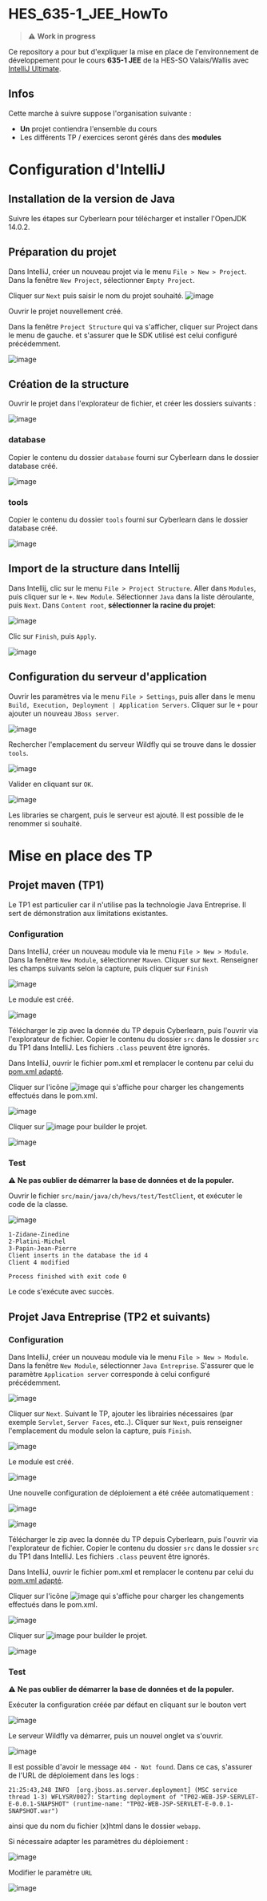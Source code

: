# HES_635-1_JEE_HowTo

> :warning: **Work in progress**

Ce repository a pour but d'expliquer la mise en place de l'environnement de développement pour le cours **635-1 JEE** de la HES-SO Valais/Wallis avec [IntelliJ Ultimate](https://www.jetbrains.com/fr-fr/community/education/#students).

## Infos
Cette marche à suivre suppose l'organisation suivante :
 - **Un** projet contiendra l'ensemble du cours
 - Les différents TP / exercices seront gérés dans des **modules**

# Configuration d'IntelliJ
## Installation de la version de Java
Suivre les étapes sur Cyberlearn pour télécharger et installer l'OpenJDK 14.0.2.

## Préparation du projet
Dans IntelliJ, créer un nouveau projet via le menu `File > New > Project`. Dans la fenêtre `New Project`, sélectionner `Empty Project`.

Cliquer sur `Next` puis saisir le nom du projet souhaité.
![image](https://user-images.githubusercontent.com/389415/110202011-67e8b500-7e66-11eb-8b01-5d4c521deaac.png)

Ouvrir le projet nouvellement créé.

Dans la fenêtre `Project Structure` qui va s'afficher, cliquer sur Project dans le menu de gauche. et s'assurer que le SDK utilisé est celui configuré précédemment.

![image](https://user-images.githubusercontent.com/389415/110218505-6e088100-7eba-11eb-8daf-31622addb4ed.png)


## Création de la structure
Ouvrir le projet dans l'explorateur de fichier, et créer les dossiers suivants :

![image](https://user-images.githubusercontent.com/389415/110202203-6966ad00-7e67-11eb-8646-2eb97c454ce5.png)

### database
Copier le contenu du dossier `database` fourni sur Cyberlearn dans le dossier database créé.

![image](https://user-images.githubusercontent.com/389415/110202219-78e5f600-7e67-11eb-817b-f9953f7c41dc.png)

### tools
Copier le contenu du dossier `tools` fourni sur Cyberlearn dans le dossier database créé.

![image](https://user-images.githubusercontent.com/389415/110202232-8c915c80-7e67-11eb-90d9-a35313ddf3f3.png)

## Import de la structure dans Intellij
Dans Intellij, clic sur le menu `File > Project Structure`. Aller dans `Modules`, puis cliquer sur le `+`. `New Module`. Sélectionner `Java` dans la liste déroulante, puis `Next`. Dans `Content root`, **sélectionner la racine du projet**:

![image](https://user-images.githubusercontent.com/389415/110218752-ac527000-7ebb-11eb-9913-0769b1d0fdcc.png)

Clic sur `Finish`, puis `Apply`.

![image](https://user-images.githubusercontent.com/389415/110218792-e459b300-7ebb-11eb-952b-4af822ad6cbe.png)

## Configuration du serveur d'application
Ouvrir les paramètres via le menu `File > Settings`, puis aller dans le menu `Build, Execution, Deployment | Application Servers`. Cliquer sur le `+` pour ajouter un nouveau `JBoss server`.

![image](https://user-images.githubusercontent.com/389415/110219437-84fda200-7ebf-11eb-9dd3-74a046a58913.png)

Rechercher l'emplacement du serveur Wildfly qui se trouve dans le dossier `tools`.

![image](https://user-images.githubusercontent.com/389415/110219461-b4141380-7ebf-11eb-9126-76db0aa420ff.png)

Valider en cliquant sur `OK`.

![image](https://user-images.githubusercontent.com/389415/110219479-c2fac600-7ebf-11eb-955d-9b654d8df66f.png)

Les libraries se chargent, puis le serveur est ajouté. Il est possible de le renommer si souhaité.

# Mise en place des TP
## Projet maven (TP1)
Le TP1 est particulier car il n'utilise pas la technologie Java Entreprise. Il sert de démonstration aux limitations existantes.

### Configuration

Dans IntelliJ, créer un nouveau module via le menu `File > New > Module`. Dans la fenêtre `New Module`, sélectionner `Maven`.
Cliquer sur `Next`. Renseigner les champs suivants selon la capture, puis cliquer sur `Finish`

![image](https://user-images.githubusercontent.com/389415/110218476-42859680-7eba-11eb-9deb-8267fcbd151a.png)

Le module est créé.

![image](https://user-images.githubusercontent.com/389415/110218804-ede31b00-7ebb-11eb-9309-3ddbeb650f8e.png)

Télécharger le zip avec la donnée du TP depuis Cyberlearn, puis l'ouvrir via l'explorateur de fichier. Copier le contenu du dossier `src` dans le dossier `src` du TP1 dans IntelliJ. Les fichiers `.class` peuvent être ignorés.

Dans IntelliJ, ouvrir le fichier pom.xml et remplacer le contenu par celui du [pom.xml adapté](src/tp1/pom.xml).

Cliquer sur l'icône ![image](https://user-images.githubusercontent.com/389415/110219114-87f79300-7ebd-11eb-90b7-b8c6ffe6b98f.png) qui s'affiche pour charger les changements effectués dans le pom.xml.

![image](https://user-images.githubusercontent.com/389415/110219123-ab224280-7ebd-11eb-8685-42243f701c9b.png)

Cliquer sur ![image](https://user-images.githubusercontent.com/389415/110218932-a6a95a00-7ebc-11eb-832b-82d9b71d5394.png) pour builder le projet.

![image](https://user-images.githubusercontent.com/389415/110219138-c3925d00-7ebd-11eb-9039-8d542ff18e21.png)

### Test
:warning: **Ne pas oublier de démarrer la base de données et de la populer.**
 
Ouvrir le fichier `src/main/java/ch/hevs/test/TestClient`, et exécuter le code de la classe.

![image](https://user-images.githubusercontent.com/389415/110219203-1ec44f80-7ebe-11eb-8a6d-531e68270838.png)

```
1-Zidane-Zinedine
2-Platini-Michel
3-Papin-Jean-Pierre
Client inserts in the database the id 4
Client 4 modified

Process finished with exit code 0
```
Le code s'exécute avec succès.

## Projet Java Entreprise (TP2 et suivants)
### Configuration

Dans IntelliJ, créer un nouveau module via le menu `File > New > Module`. Dans la fenêtre `New Module`, sélectionner `Java Entreprise`. S'assurer que le paramètre `Application server` corresponde à celui configuré précédemment. 

![image](https://user-images.githubusercontent.com/389415/110219576-6c41bc00-7ec0-11eb-86c4-e7e0b1b19acf.png)

Cliquer sur `Next`. Suivant le TP, ajouter les librairies nécessaires (par exemple `Servlet`, `Server Faces`, etc..). Cliquer sur `Next`, puis renseigner l'emplacement du module selon la capture, puis `Finish`.

![image](https://user-images.githubusercontent.com/389415/110219649-d78b8e00-7ec0-11eb-9399-cf87ea086f21.png)

Le module est créé.

![image](https://user-images.githubusercontent.com/389415/110218804-ede31b00-7ebb-11eb-9309-3ddbeb650f8e.png)

Une nouvelle configuration de déploiement a été créée automatiquement :

![image](https://user-images.githubusercontent.com/389415/110219668-fbe76a80-7ec0-11eb-8a54-e39f1a304881.png)

![image](https://user-images.githubusercontent.com/389415/110219672-00138800-7ec1-11eb-8879-13d2959df520.png)


Télécharger le zip avec la donnée du TP depuis Cyberlearn, puis l'ouvrir via l'explorateur de fichier. Copier le contenu du dossier `src` dans le dossier `src` du TP1 dans IntelliJ. Les fichiers `.class` peuvent être ignorés.

Dans IntelliJ, ouvrir le fichier pom.xml et remplacer le contenu par celui du [pom.xml adapté](src/tp2+/pom.xml).

Cliquer sur l'icône ![image](https://user-images.githubusercontent.com/389415/110219114-87f79300-7ebd-11eb-90b7-b8c6ffe6b98f.png) qui s'affiche pour charger les changements effectués dans le pom.xml.

![image](https://user-images.githubusercontent.com/389415/110219123-ab224280-7ebd-11eb-8685-42243f701c9b.png)

Cliquer sur ![image](https://user-images.githubusercontent.com/389415/110218932-a6a95a00-7ebc-11eb-832b-82d9b71d5394.png) pour builder le projet.

![image](https://user-images.githubusercontent.com/389415/110219138-c3925d00-7ebd-11eb-9039-8d542ff18e21.png)

### Test
:warning: **Ne pas oublier de démarrer la base de données et de la populer.**

Exécuter la configuration créée par défaut en cliquant sur le bouton vert

![image](https://user-images.githubusercontent.com/389415/110219922-6947cb00-7ec2-11eb-92a5-8345f7e6ef80.png)

Le serveur Wildfly va démarrer, puis un nouvel onglet va s'ouvrir.

![image](https://user-images.githubusercontent.com/389415/110219999-00ad1e00-7ec3-11eb-9300-d0af71ff5372.png)

Il est possible d'avoir le message `404 - Not found`. Dans ce cas, s'assurer de l'URL de déploiement dans les logs : 

`21:25:43,248 INFO  [org.jboss.as.server.deployment] (MSC service thread 1-3) WFLYSRV0027: Starting deployment of "TP02-WEB-JSP-SERVLET-E-0.0.1-SNAPSHOT" (runtime-name: "TP02-WEB-JSP-SERVLET-E-0.0.1-SNAPSHOT.war")`

ainsi que du nom du fichier (x)html dans le dossier `webapp`.

Si nécessaire adapter les paramètres du déploiement : 

![image](https://user-images.githubusercontent.com/389415/110220066-8f219f80-7ec3-11eb-8100-8f6dfa5177b4.png)

Modifier le paramètre `URL`

![image](https://user-images.githubusercontent.com/389415/110220084-ae203180-7ec3-11eb-8155-d4d3438fc782.png)


